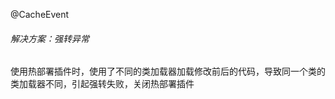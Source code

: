 


@CacheEvent


[](https://www.jianshu.com/p/e53c1b60c6e1)





###### 解决方案：强转异常

使用热部署插件时，使用了不同的类加载器加载修改前后的代码，导致同一个类的类加载器不同，引起强转失败，关闭热部署插件
